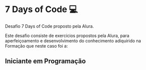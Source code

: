 # 7 Days of Code 💻
Desafio 7 Days of Code proposto pela Alura.

Este desafio consiste de exercicios propostos pela Alura, 
para aperfeiçoamento e desenvolvimento do conhecimento adiquirido na Formação que neste caso foi a:

## Iniciante em Programação
